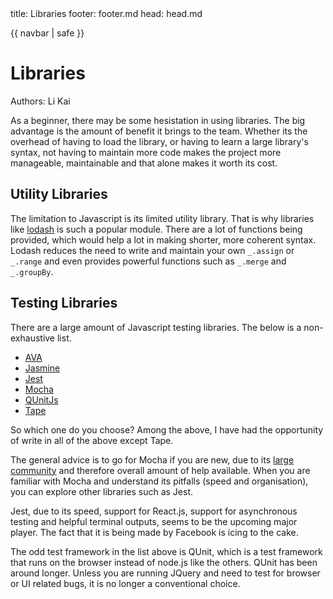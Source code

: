 <frontmatter>
  title: Libraries
  footer: footer.md
  head: head.md
</frontmatter>

{{ navbar | safe }}

# Libraries

Authors: Li Kai

As a beginner, there may be some hesistation in using libraries. The big advantage is the amount of benefit it brings to the team. Whether its the overhead of having to load the library, or having to learn a large library's syntax, not having to maintain more code makes the project more manageable, maintainable and that alone makes it worth its cost.

## Utility Libraries

The limitation to Javascript is its limited utility library. That is why libraries like [lodash](https://lodash.com/) is such a popular module. There are a lot of functions being provided, which would help a lot in making shorter, more coherent syntax. Lodash reduces the need to write and maintain your own `_.assign` or `_.range` and even provides powerful functions such as `_.merge` and `_.groupBy`.

## Testing Libraries

There are a large amount of Javascript testing libraries. The below is a non-exhaustive list.

- [AVA](https://github.com/avajs/ava)
- [Jasmine](https://jasmine.github.io/)
- [Jest](https://facebook.github.io/jest/)
- [Mocha](https://mochajs.org/)
- [QUnitJs](https://qunitjs.com)
- [Tape](https://github.com/substack/tape)

So which one do you choose? Among the above, I have had the opportunity of write in all of the above except Tape. 

The general advice is to go for Mocha if you are new, due to its [large community](http://stateofjs.com/2016/testing/) and therefore overall amount of help available. When you are familiar with Mocha and understand its pitfalls (speed and organisation), you can explore other libraries such as Jest.

Jest, due to its speed, support for React.js, support for asynchronous testing and helpful terminal outputs, seems to be the upcoming major player. The fact that it is being made by Facebook is icing to the cake.

The odd test framework in the list above is QUnit, which is a test framework that runs on the browser instead of node.js like the others. QUnit has been around longer. Unless you are running JQuery and need to test for browser or UI related bugs, it is no longer a conventional choice.
